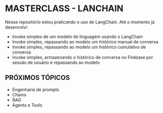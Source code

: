 # MASTERCLASS - LANCHAIN

Nesse repositório estou praticando o uso de LangChain. Até o momento já desenvolvi:

* Invoke simples de um modelo de linguagem usando o LangChain
* Invoke simples, repassando ao modelo um histórico manual de conversa
* Invoke simples, repassando ao modelo um histórico cumulativo de conversa
* Invoke simples, armazenando o histórico de conversa no Firebase por sessão de usuário e repassando ao modelo

## PRÓXIMOS TÓPICOS

* Engenharia de prompts
* Chains
* RAG
* Agents e Tools
